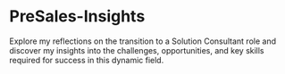 # PreSales-Insights
Explore my reflections on the transition to a Solution Consultant role and discover my insights into the challenges, opportunities, and key skills required for success in this dynamic field.

